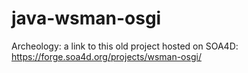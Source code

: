 # java-wsman-osgi
Archeology: a link to this old project hosted on SOA4D: https://forge.soa4d.org/projects/wsman-osgi/
